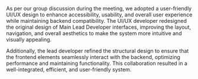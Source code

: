 As per our group discussion during the meeting, we adopted a user-friendly UI/UX design to enhance accessibility, usability, and overall user experience while maintaining backend compatibility. The UI/UX developer redesigned the original design of Main Lead Developer interfaces, improving the layout, navigation, and overall aesthetics to make the system more intuitive and visually appealing.

Additionally, the lead developer refined the structural design to ensure that the frontend elements seamlessly interact with the backend, optimizing performance and maintaining functionality. This collaboration resulted in a well-integrated, efficient, and user-friendly system.

